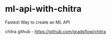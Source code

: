 # ml-api-with-chitra
Fastest Way to create an ML API

chitra github - https://github.com/gradsflow/chitra
